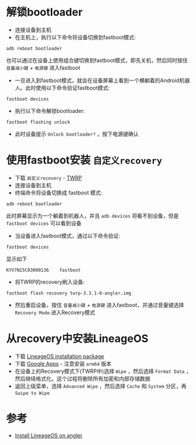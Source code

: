 # 解锁bootloader

* 连接设备到主机
* 在主机上，执行以下命令将设备切换到fastboot模式:

```
adb reboot bootloader
```

也可以通过在设备上使用组合键切换到fastboot模式，即先关机，然后同时按住 `音量减小键` + `电源键` 进入fastboot

* 一旦进入到fastboot模式，就会在设备屏幕上看到一个横躺着的Android机器人。此时使用以下命令验证fastboot模式:

```
fastboot devices
```

* 执行以下命令解锁bootloader:

```
fastboot flashing unlock
```

* 此时设备提示 `Unlock bootloader?` ，按下电源键确认

# 使用fastboot安装 `自定义recovery`

* 下载 `自定义recovery` - [TWRP](https://dl.twrp.me/angler)
* 连接设备到主机
* 终端命令将设备切换成 fastboot 模式:

```
adb reboot bootloader
```

此时屏幕显示为一个躺着到机器人，并且 `adb devices` 将看不到设备，但是 `fastboot devices` 可以看到设备

* 当设备进入fastboot模式，通过以下命令验证:

```
fastboot devices
```

显示如下

```
KYV7N15C03000136	fastboot
```

* 将TWRP的recovery刷入设备:

```
fastboot flash recovery twrp-3.3.1-0-angler.img
```

* 然后重启设备，按住 `音量减小键` + `电源键` 进入fastboot，并通过音量键选择 `Recovery Mode` 进入Recovery模式

# 从recovery中安装LineageOS

* 下载 [LineageOS installation package](https://download.lineageos.org/angler)
* 下载 [Google Apps](https://wiki.lineageos.org/gapps.html) - 注意安装 `arm64` 版本
* 在设备上的Recovery模式下(TWRP中)选择 `Wipe` ，然后选择 `Format Data` ，然后继续格式化。这个过程将删除所有加密和内部存储数据
* 返回上级菜单，选择 `Advanced Wipe` ，然后选择 `Cache` 和 `System` 分区，再 `Swipe to Wipe`

# 参考

* [Install LineageOS on angler](https://wiki.lineageos.org/devices/angler/install)